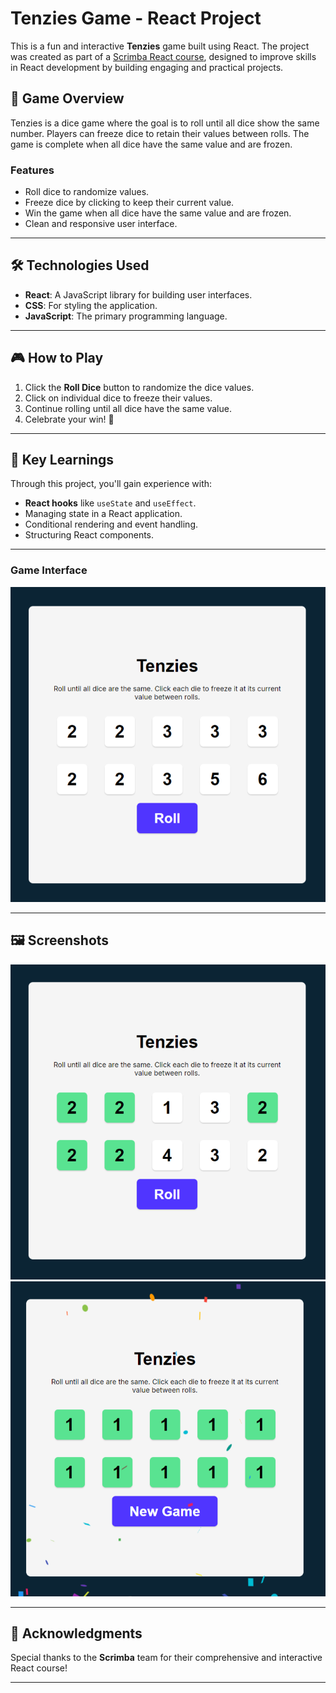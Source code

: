 # Tenzies Game - React Project

This is a fun and interactive **Tenzies** game built using React. The project was created as part of a [Scrimba React course](https://scrimba.com/), designed to improve skills in React development by building engaging and practical projects.

## 🎲 Game Overview

Tenzies is a dice game where the goal is to roll until all dice show the same number. Players can freeze dice to retain their values between rolls. The game is complete when all dice have the same value and are frozen.

### Features

- Roll dice to randomize values.
- Freeze dice by clicking to keep their current value.
- Win the game when all dice have the same value and are frozen.
- Clean and responsive user interface.

---

## 🛠️ Technologies Used

- **React**: A JavaScript library for building user interfaces.
- **CSS**: For styling the application.
- **JavaScript**: The primary programming language.

---

## 🎮 How to Play

1. Click the **Roll Dice** button to randomize the dice values.
2. Click on individual dice to freeze their values.
3. Continue rolling until all dice have the same value.
4. Celebrate your win! 🎉

---

## 🌟 Key Learnings

Through this project, you'll gain experience with:

- **React hooks** like `useState` and `useEffect`.
- Managing state in a React application.
- Conditional rendering and event handling.
- Structuring React components.

---
### Game Interface

![Tenzies Game Interface](src/assets/tenzieInterface.PNG)

---
## 🖼️ Screenshots
![Tenzies Holding Die](src/assets/tenzieHold.PNG)
![Tenzies Win Screen](src/assets/tenzieWin.PNG)


---
## 🙌 Acknowledgments

Special thanks to the **Scrimba** team for their comprehensive and interactive React course!

---
